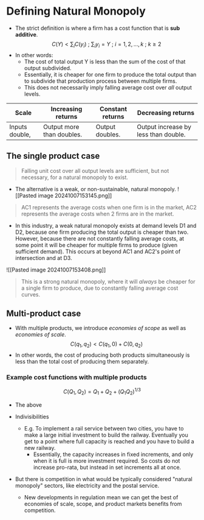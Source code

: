 # Defining Natural Monopoly
- The strict definition is where a firm has a cost function that is **sub additive**.
$$
C(Y)<\sum_{i}C(y_{i})~;~\sum_{i}y_{i}=Y~;~i=1,2,\dots,k~;~k\geq 2
$$
- In other words:
	- The cost of total output Y is less than the sum of the cost of that output subdivided.
	- Essentially, it is cheaper for one firm to produce the total output than to subdivide that production process between multiple firms.
	- This does not necessarily imply falling average cost over *all* output levels.

| Scale          | Increasing returns        | Constant returns | Decreasing returns                   |
| -------------- | ------------------------- | ---------------- | ------------------------------------ |
| Inputs double, | Output more than doubles. | Output doubles.  | Output increase by less than double. |
## The single product case
>Falling unit cost over all output levels are sufficient, but not necessary, for a natural monopoly to exist.
- The alternative is a weak, or non-sustainable, natural monopoly.
![[Pasted image 20241007153145.png]]
>AC1 represents the average costs when one firm is in the market, AC2 represents the average costs when 2 firms are in the market.
- In this industry, a weak natural monopoly exists at demand levels D1 and D2, because one firm producing the total output is cheaper than two. However, because there are not constantly falling average costs, at some point it will be cheaper for multiple firms to produce (given sufficient demand). This occurs at beyond AC1 and AC2's point of intersection and at D3.

![[Pasted image 20241007153408.png]]
>This is a strong natural monopoly, where it will *always* be cheaper for a single firm to produce, due to constantly falling average cost curves.
## Multi-product case
- With multiple products, we introduce *economies of scope* as well as *economies of scale*.
$$
C(q_{1},q_{2})<C(q_{1},0)+C(0,q_{2})
$$
- In other words, the cost of producing both products simultaneously is less than the total cost of producing them separately.
### Example cost functions with multiple products
$$
C(Q_{1},Q_{2})=Q_{1}+Q_{2}+(Q_{1}Q_{2})^{1/3}
$$
- The above 

- Indivisibilities
	- E.g. To implement a rail service between two cities, you have to make a large initial investment to build the railway. Eventually you get to a point where full capacity is reached and you have to build a new railway.
		- Essentially, the capacity increases in fixed increments, and only when it is full is more investment required. So costs do not increase pro-rata, but instead in set increments all at once.

- But there is competition in what would be typically considered "natural monopoly" sectors, like electricity and the postal service.
	- New developments in regulation mean we can get the best of economies of scale, scope, and product markets benefits from competition.